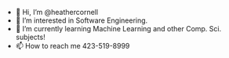 - 👋 Hi, I’m @heathercornell
- 👀 I’m interested in Software Engineering.
- 🌱 I’m currently learning Machine Learning and other Comp. Sci. subjects!
- 📫 How to reach me 423-519-8999 

<!---
heathercornell/heathercornell is a ✨ special ✨ repository because its `README.md` (this file) appears on your GitHub profile.
You can click the Preview link to take a look at your changes.
--->
